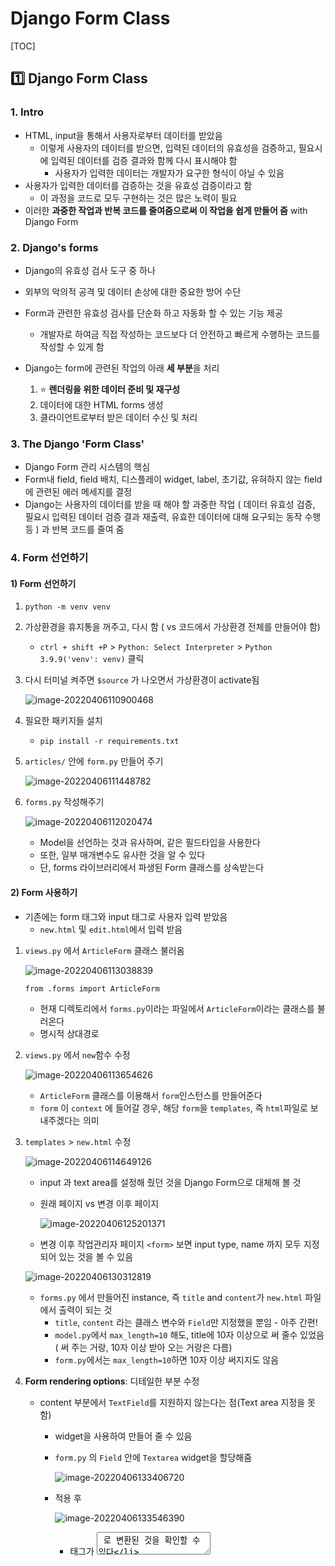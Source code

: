 

# Django Form Class

[TOC]



## :one: Django Form Class

### 1. Intro

* HTML, input을 통해서 사용자로부터 데이터를 받았음 
  * 이렇게 사용자의 데이터를 받으면, 입력된 데이터의 유효성을 검증하고, 필요시에 입력된 데이터를 검증 결과와 함께 다시 표시해야 함
    * 사용자가 입력한 데이터는 개발자가 요구한 형식이 아닐 수 있음
* 사용자가 입력한 데이터를 검증하는 것을 유효성 검증이라고 함
  * 이 과정을 코드로 모두 구현하는 것은 많은 노력이 필요
* 이러한 **과중한 작업과 반복 코드를 줄여줌으로써 이 작업을 쉽게 만들어 줌** with Django Form



### 2. Django's forms

* Django의 유효성 검사 도구 중 하나

* 외부의 악의적 공격 및 데이터 손상에 대한 중요한 방어 수단

* Form과 관련한 유효성 검사를 단순화 하고 자동화 할 수 있는 기능 제공

  * 개발자로 하여금 직접 작성하는 코드보다 더 안전하고 빠르게 수행하는 코드를 작성할 수 있게 함

* Django는 form에 관련된 작업의 아래 **세 부분**을 처리

  1. :star: **렌더링을 위한 데이터 준비 및 재구성**
  2. 데이터에 대한 HTML forms 생성
  3. 클라이언트로부터 받은 데이터 수신 및 처리

  

### 3. The Django 'Form Class'

* Django Form 관리 시스템의 핵심
* Form내 field, field 배치, 디스플레이 widget, label, 초기값, 유혀하지 않는 field에 관련된 에러 메세지를 결정
* Django는 사용자의 데이터를 받을 때 해야 할 과중한 작업 ( 데이터 유효성 검증, 필요시 입력된 데이터 검증 결과 재출력, 유효한 데이터에 대해 요구되는 동작 수행 등 ) 과 반복 코드를 줄여 줌



### 4. Form 선언하기

#### 1) Form 선언하기

1. `python -m venv venv`

2. 가상환경을 휴지통을 꺼주고, 다시 함 ( vs 코드에서 가상환경 전체를 만들어야 함)

   * `ctrl + shift +P` > `Python: Select Interpreter` > `Python 3.9.9('venv': venv)` 클릭

3. 다시 터미널 켜주면 `$source` 가 나오면서 가상환경이 activate됨

   ![image-20220406110900468](Django_FormClass.assets/image-20220406110900468.png)

4. 필요한 패키지들 설치 

   * `pip install -r requirements.txt`

5. `articles/` 안에 `form.py` 만들어 주기

   ![image-20220406111448782](Django_FormClass.assets/image-20220406111448782.png)

6. `forms.py` 작성해주기

   ![image-20220406112020474](Django_FormClass.assets/image-20220406112020474.png)

   * Model을 선언하는 것과 유사하며, 같은 필드타입을 사용한다
   * 또한, 일부 매개변수도 유사한 것을 알 수 있다
   * 단, forms 라이브러리에서 파생된 Form 클래스를 상속받는다



#### 2) Form 사용하기

* 기존에는 form 태그와 input 태그로 사용자 입력 받았음
  * `new.html` 및 `edit.html`에서 입력 받음

1. `views.py` 에서 `ArticleForm` 클래스 불러옴

   ![image-20220406113038839](Django_FormClass.assets/image-20220406113038839.png)

   `from .forms import ArticleForm` 

   - 현재 디렉토리에서 `forms.py`이라는 파일에서 `ArticleForm`이라는 클래스를 불러온다
   - 명시적 상대경로

2. `views.py` 에서 `new`함수 수정

   ![image-20220406113654626](Django_FormClass.assets/image-20220406113654626.png)

   * `ArticleForm` 클래스를 이용해서 `form`인스턴스를 만들어준다
   * `form` 이 `context` 에 들어갈 경우,  해당 `form`을 `templates`, 즉 `html`파일로 보내주겠다는 의미

3. `templates` > `new.html` 수정

   ![image-20220406114649126](Django_FormClass.assets/image-20220406114649126.png)

   * input 과 text area를 설정해 줬던 것을 Django Form으로 대체해 볼 것 

   * 원래 페이지 vs 변경 이후 페이지

     ![image-20220406125201371](Django_FormClass.assets/image-20220406125201371.png)

   * 변경 이후 작업관리자 페이지 `<form>` 보면 input type, name 까지 모두 지정되어 있는 것을 볼 수 있음

   ![image-20220406130312819](Django_FormClass.assets/image-20220406130312819.png)

   * `forms.py` 에서 만들어진 instance, 즉 `title` and `content`가 `new.html` 파일에서 출력이 되는 것
     * `title`, `content` 라는 클래스 변수와 `Field`만 지정했을 뿐임 - 아주 간편!
     * `model.py`에서 `max_length=10` 해도, title에 10자 이상으로 써 줄수 있었음( 써 주는 거랑, 10자 이상 받아 오는 거랑은 다름)
     * `form.py`에서는 `max_length=10`하면 10자 이상 써지지도 않음

4. **Form rendering options**: 디테일한 부분 수정

   * content 부분에서 `TextField`를 지원하지 않는다는 점(Text area 지정을 못함)

     * widget을 사용하여 만들어 줄 수 있음

     * `form.py` 의 `Field` 안에 `Textarea` widget을 할당해줌

       ![image-20220406133406720](Django_FormClass.assets/image-20220406133406720.png)

     * 적용 후

       ![image-20220406133546390](Django_FormClass.assets/image-20220406133546390.png)

       * 태그가 <textarea> 로 변환된 것을 확인할 수 있다

   * Title과 Content가 나란히 출력된다는 점

     * Input tag가 inline 속성을 가지고 있기 때문

     * form에 속성값을 제공해준다: `{{ form.as_p }}`

       ![image-20220406131744782](Django_FormClass.assets/image-20220406131744782.png)

     * 적용 후

       ![image-20220406131949618](Django_FormClass.assets/image-20220406131949618.png)

       ![image-20220406132403108](Django_FormClass.assets/image-20220406132403108.png)



#### 3) `models.py` 와 비교

![image-20220406111721129](Django_FormClass.assets/image-20220406111721129.png)

* `content` 부분에서 `TextField()` 필드 지정 불가능
* `CharField` 가져오는 곳은 각각 `forms`와 `models`로 다름. 따라서 이름만 같고 다른 필드.
* `forms.py` 의 `CharField`에서 `max_length=`가 없음을 알 수 있다 -> 필수 아님!



### 5. Form rendering options

* \<label> & \<input> 쌍에 대한 3가지 출력 옵션

  * **as_p**

    * 각 필드가 단락(<p> 태그)으로 감싸져서 렌더링 됨

  * **as_ul**

    * 각 필드가 목록 항목(<li> 태그)으로 감싸져서 렌더링 됨
    * \<ul>태그는 직접 작성해야 함

  * **as_table**

    * 각 필드가 테이블(<tr> 태그)행으로 감싸져서 렌더링 됨

    * \<table> 태그는 직접 작성해야 함

      

### 6. Django의 HTML input 요소 표현 방법 2가지

* 필드(Form fields)

  * input에 대한 유효성 검사 로직을 처리하며 템플릿에서 직접 사용 됨

* 위젯(Widgets)

  * [장고 위젯 공식문서](https://docs.djangoproject.com/en/4.0/ref/forms/widgets/)

  * 웹 페이지의 HTML input 요소 렌더링

    * 단독적으로 사용 불가능
    * FormField 안에서 사용 가능(widget은 반드시 Form fields에 할당 됨)
    * GET/POST 딕셔너리에서 데이터 추출

  * Widgets handling input of text (대소문자 주의)

    * `Textarea`

    * `EmailInput`

    * `PasswordInput`

      * `content = forms.CharField(widget=forms.PasswordInput)`으로 설정시

        ![image-20220406133915533](Django_FormClass.assets/image-20220406133915533.png)

  

### 7. 위젯(widget)

* Django의 HTML input element 표현
* HTML 렌더링 처리
* 주의사항
  * Form Fields와 혼동되어서는 안됨
  * Form Fields는 input 유효성 검사를 처리
  * Widgets은 웹페이지에서 input element의 단순 raw한 렌더링 처리



### 8. Form field 및 widget 응용

#### 1) drop down menu 생성

* `forms.py` 수정

  * `ChoiceField`

    * `ChoiceField`의 default widget은 `Select`이므로 따로 명시하지 않아도 됨
    * Either an iterable of 2-tuples to use as choices for this field, enumeration choices, or a callable that returns such an iterable. This argument accepts the same formats as the choices argument to a model field. 

  * `widget=forms.Select`

    ![image-20220406134552659](Django_FormClass.assets/image-20220406134552659.png)

  * drop down menu의 값을 튜플로 지정해준다

    ![image-20220406135627492](Django_FormClass.assets/image-20220406135627492.png)

    * `REGION_A` 식으로 대문자 쓰는 것은 장고가 권장하는 스타일 가이드
      * Django Coding Style 로 검색하면 스타일 가이드 나옴
    * "sl", "dj", "gj"는 장고가 받는 value

    * 수정 후 

      ![image-20220406135939496](Django_FormClass.assets/image-20220406135939496.png)

* 일반적인 경우와 비교

  * 일반적인 경우: `select` 태그 쓴 후 `option` 태그로 값 정해줌

    ![image-20220406134724669](Django_FormClass.assets/image-20220406134724669.png)

#### 2) 체크박스(check box) 생성

* `forms.py`의 `FormField` > widget에 `CheckboxSelectMultiple` 지정

  ![image-20220406140444039](Django_FormClass.assets/image-20220406140444039.png)

* 수정 후

  ![image-20220406140518512](Django_FormClass.assets/image-20220406140518512.png)





## :two: Model Form

### 1. Intro

* Django Form을 사용하다 보면, Model에 정의한 필드를 유저로부터 입력받기 위해 Form에서 Model 필드를 재정의하는 행위가 중복될 수 있음

* 그래서 Django는 Model을 통해 Form Class를 만들 수 있는 Model Form이라는 Helper를 제공

  * 이미 만들어진 모델 구조에 맞춰서 Form Class를 만들어 보는 것이 Model Form

    

### 2. Model Form Class

#### 1)  개요

* Model을 통해 Form class를 만들 수 있는 Helper
* 일반 Form Class와 완전히 같은 방식(객체 생성)으로 view에서 사용 가능
* `FormClass`와 사용방식은 동일하지만, 작성하는 방식이 조금 다름
* Form과 DB는 밀접한 관련이 있는데, Form을 통해 받은 입력이 DB에 저장될 때 사용



#### 2) `ModelForm` vs `FormClass` : 역할이 다르다

* `ModelForm`

  * Django가 해당 model에서 양식에 필요한 대부분의 정보를 이미 정의
  * 어떤 레코드를 만들어야 할지 알고 있으므로, 바로 `.save()` 호출 가능
  * 데이터베이스의 구조가 DB에 **저장**이 되는 경우 사용한다
    * 회원가입 
  * 모델로 만들어진 테이블 필드 속성에 맞는 html element를 만들어주고
  * 이를 통해 받은 데이터를 view함수에서 유효성 검사를 할 수 있도록 함

* `FormClass`

  * 어떤 Model에 저장해야 하는지 알 수 없으므로, 유효성 검사 이후 `cleaned_data` 딕셔너리를 생성

  * cleaned_data 딕셔너리에서 데이터를 가져온 후, `.save()` 호출해야 함

  * Model에 연관되지 않은 데이터를 받을 때 사용

  * 사용자로부터 요청 받을 때, 모든 데이터를 DB에 저장할 필요는 없음

  * 사용자로부터 받은 데이터를 DB에 저장할 필요가 없을 때 사용(데이터베이스와 연관 X)

    * 단순히 데이터로서만 사용할 때

    * 로그인  



### 3. `ModelForm` 선언하기

#### 1) Model Form 선언

* `ModelForm`을 만들려면, 이미 만들어 놓은 `FormClass`를 주석처리해 놓는 것이 필요

* forms 라이브러리에서 파생된 `ModelForm` 클래스를 상속받음

* 정의한 클래스 안에 Meta 클래스를 선언하고, **어떤 모델을 기반으로** Form을 작성할 것인지에 대한 정보를 Meta 클래스에 지정 (주의: 클래스 변수 fields와 exclude는 동시에 사용할 수 없음)

  ![image-20220406142716150](Django_FormClass.assets/image-20220406142716150.png)

  * class Meta: Article Model Form에 대한 data를 작성해주는 곳

    * model: 무슨 모델을 기반으로 만들 건지 작성

    * fields: 모델의 필드 중에 어떤 필드를 출력할것인지를 결정

      * 변수명을 리스트로 지정 가능

      *  변수가 너무 많을 경우 `__all__` : 해당 ArticleModel이 가지고 있는 모든 필드 출력

        ![image-20220406142812990](Django_FormClass.assets/image-20220406142812990.png)

* 따로 ClassForm으로 변수를 일일히 지정해 주지 않고 Model만 지정해 주어도 title, content 모두 출력

  * 모델 구조를 바탕으로 자동적으로 해석해서 변환해주는 것 

  

#### 2) exclude 사용하기

* class 변수 fields와 exclude는 동시에 사용할 수 없음

* 만약 모든 필드를 출력하되, 한 두가지만 제외하고 출력하고 싶다면 사용가능

  ![image-20220406143821271](Django_FormClass.assets/image-20220406143821271.png)

  ![image-20220406143831159](Django_FormClass.assets/image-20220406143831159.png)

  * title이 사라진 것을 볼 수 있음



#### 3) create view 수정

* ModelForm 사용시 간단하게 줄일 수 있음

  ![image-20220406150131048](Django_FormClass.assets/image-20220406150131048.png)

* `is_valid()` 및 `save()`

  ![image-20220406150430055](Django_FormClass.assets/image-20220406150430055.png)

  * `form.save()`를 통해 저장하면서 우리에게 객체 하나를 반환 -> 이를 articles에 할당

* 유효성 검사가 잘 되는지 확인해보기

  * 먼저 개발자도구에 들어가서 <input maxlength="10">  부분을 지워줌

    ![image-20220406150820160](Django_FormClass.assets/image-20220406150820160.png)

    * 지워주면 아래와 같이 됨. 그리고 10자 이상 쓸 수 있음

    ![image-20220406150850068](Django_FormClass.assets/image-20220406150850068.png)

    * 이렇게 한다고 해도, 10자 이상의 제목이 들어온다면 유효성 검사 조건에 걸리지 않게 되므로 NEW 페이지로 redirect 된다. ( if 조건문을 돌지 못한 것 )



#### 3) `create`, `new` view함수 합치기

* 시작하기 전에 합치는 이유

  * 왜 애초에 나눠서 만들었나?

    ![image-20220407145722484](Django_FormClass.assets/image-20220407145722484.png)

  * input을 받기 위해 몇 개의 view 함수 쓰고 있는가? 

    * `new` & `create` 

  * 메서드

    * `GET` : 데이터베이스의 데이터를 조회할 때 사용
    * `POST` : 데이터베이스에 뭔가 조작을 가할 때 사용 
    * `new` view 함수가 호출될 때는 `GET` method를 쓰고 있음
    * `create` view 함수가 호출될 때는 `POST` method를 쓰고 있음
    * 차이를 알았으니, 조건문으로 나눠주고, 하나로 합쳐보자

* new 함수를 create 함수로 넣어주자

  ![image-20220406155145805](Django_FormClass.assets/image-20220406155145805.png)

  * 이 때, AttributeError가 날 것

    ![image-20220406154638609](Django_FormClass.assets/image-20220406154638609.png)

    * `url.py`의 line8에서 에러 나고 있다고 친절히 알려줌

    * new라는 view함수가 없어져서 에러 나는 것이므로 path를 지워주면 해결된다

      ![](Django_FormClass.assets/image-20220406154811466.png)

    * url 하나로 두 가지의 요청을 처리하게 됨(GET/POST)

  * `new` 흔적 다 지워주기 -> `create`로 바꿔주기

    * `views.py`

      * create 함수의 return render 부분

    * `new.html` 

      * 템플릿 이름도 `create.html`로 바꿔줌
      * 내부의 NEW도 다 create로 바꿔줌

    * `index.html`

      * 해당 템플릿의 `url`에 문제가 생기면 `NoReverseMatch`에러 나옴

        ![image-20220406165128990](Django_FormClass.assets/image-20220406165128990.png)

      * `{% url %}` 부분을 `new` > `create`로 

  * 마지막으로 구조를 손봐준다

    ![image-20220406155918026](Django_FormClass.assets/image-20220406155918026.png)

    * 만약 context 부분이 else 내부에 들어 있었다면, 주황색 조건에 걸리지 않은 요청들은 마지막 return으로 반환된다. 그러나 해당 return에는 context가 있어야 하는데,  context가 else 안쪽에 있다면 해당 경우에는 context를 거치지 못하고 return되게 되므로 오류가 남. 따라서 context를 else 밖으로 빼 주어야 함

      ![image-20220406164409606](Django_FormClass.assets/image-20220406164409606.png)

      * 이렇게 돼야 두 가지 종류가 context를 거쳐갑니다

      * 유효성 검사를 통과하지 못한 form은, 그냥 넘어오는 것이 아니라 error 메시지를 가지고 넘어옴

      * 따라서 '유효성 검사를 통과하지 못한 form'을 만들고, 이를 웹에서 확인해보면

        ![image-20220406165922411](Django_FormClass.assets/image-20220406165922411.png)

        * 가지고 내려온 error 메시지를 출력한다
        * title은 10자 이상, content는 빈 칸 제출시 error message ( 장고가 기본적으로 설정한 에러메시지임. widget으로 에러메시지의 내용을 바꿀 수도 있음 )

  * `create.html`에서 `<action>`이 지정되지 않아도  요청 보내짐

    ![image-20220406171457505](Django_FormClass.assets/image-20220406171457505.png)

    * html form 태그의 특징임
    * html <form> 태그 <action>에 값이 없다면 현재 그 위치의 url로 요청을 보낸다
    * 단 권장하지는 않습니다. 귀찮지만 명시적으로 써주자



#### 4) `edit`, `update` view 함수 합치기

* `view.py`에서 edit, update 는 거의 같은 역할

  * `edit` 은 조회 > `GET`
  * `update` 은 조작 > `POST`

* **CREATE와의 차이점**

  1. 데이터를 조회해준다
     * `article = Article.objects.get(pk=pk)`
  2. Model Form에 instance라는 키워드 인자를 추가해준다
     * `form = ArticleForm(instance=article)` 
     * instance 키워드 인자가 article이라는 객체를 받아줌

* `edit`을 `update`로 합쳐준다

  * 원래 `edit`

    ![image-20220406172450458](Django_FormClass.assets/image-20220406172450458.png)

  * 합친 이후 `update`

    ![image-20220406173833287](Django_FormClass.assets/image-20220406173833287.png)

  * `edit.html` 이름을 `update.html`로 바꿔주기

  * `url.py` 에서 edit 관련한 path 지워주기

    ![image-20220406173151999](Django_FormClass.assets/image-20220406173151999.png)

  * `detail.html` 

    ![image-20220406173510511](Django_FormClass.assets/image-20220406173510511.png)

    * `{% url %}` 고쳐주기 ( `NoReverseMatch` 에러 날 것임 ) 
    * `{{ form.as_p }}` 넣어주기 - 주석처리된 부분을 한번에 처리해주는 것

  * 이대로 서버를 실행하면, 원래 edit 페이지에서 보여줬던 기존 데이터가 없이 빈 칸으로 나타남

    ![image-20220406173949334](Django_FormClass.assets/image-20220406173949334.png)

  * 내용을 나타나게 해 주기 위해서는 `view.py` 조작 필요

    ![image-20220406174215938](Django_FormClass.assets/image-20220406174215938.png)

    ![image-20220406174230525](Django_FormClass.assets/image-20220406174230525.png)

  * 유효성 검사 해주기

    ![image-20220406185155996](Django_FormClass.assets/image-20220406185155996.png)

    * 그런데 이렇게 되면, 업데이트가 되는 것이 아니라 `save()` 구간에서 새로운 글이 생성됨
    * 이때 키워드 인자 `instance = article`을 할당해주면 이 전 데이터 내용까지 출력됨

    ![image-20220406185437798](Django_FormClass.assets/image-20220406185437798.png)

    * 만약 저 부분을 빼면, UPDATE가 아니라 CREATE 기능을 하게 됨(새로운 글이 생성됨)

  * 중복되는 코드 위쪽으로 빼주기

    ![image-20220406191341407](Django_FormClass.assets/image-20220406191341407.png)



### 4. Meta Class

* Model의 정보를 작성하는 곳
* ModelForm 을 사용할 경우, 사용할 모델에 있어야 하는데 Meta Class가 이를 구성함
  * 해당 Model에 정의한 field 정보를 Form에 적용하기 위함
* [참고] Inner Class(Nested Class)
  * 클래스 내에 선언된 다른 클래스
  * 관련 클래스를 함께 그룹화 하여 가독성 및 프로그램 유지 관리를 지원(논리적으로 묶어서 표현)
  * 외부에서 내부 클래스에 접근할 수 없으므로 코드의 복잡성을 줄일 수 있음
* [참고] Meta data
  * 데이터에 대한 데이터
  * ex) 사진 촬영 - 사진 데이터 - 사진의 메타 데이터(촬영 시각, 렌즈, 조리개 값 등)



### 5. Methods

#### 1) `is valid()`

* 유효성 검사를 실행하고, 데이터가 유효한지 여부를 boolean으로 반환
  * method 이름이 is로 시작한다면 -> return이 boolean이라는 것을 유추할 수 있다 (T/F)
* 데이터 유효성 검사를 보장하기 위한 많은 테스트에 대해 Django는 `is_valid()`제공
  * True가 나오면 모델의 field조건을 통과한 것
  * 유효성 검증에 대해 개발자가 따로 복잡한 별도의 코드를 작성하지 않아도 됨
* 유효성검사란?
  * 요청한 데이터가 특정 조건에 충족하는지 확인하는 작업
  * 데이터페이스 각 필드 조건에 올바르지 않은 데이터가 서버로 전송되거나 저장되지 않도록 하는 것

#### 2) `save()` 

* Form에 바인딩 된(저장된) 데이터에서 데이터베이스 객체를 만들고 저장 -> 반환

* ModelForm의 하위(sub)클래스는 기존 모델 인스턴스를 키워드 인자 instance로 받아들일 수 있음

  * 이것이 제공되면 `save()`는 해당 인스턴스를 수정(UPDATE)
  * 제공되지 않는 경우, `save()`는 지정된 모델의 새 인스턴스를 만듦(CREATE)

* Form의 유효성이 확인되지 않은 경우(hasn't been validated), `save()`를 호출하면 `form.errors`를 확인하여 에러 확인이 가능. errors 라는 속성값에서 에러의 목록을 확인할 수 있다.

  * 로그를 확인하면 error 메세지가 뜬 것 확인 가능

    ![image-20220406151804152](image-20220406151804152.png)

    ![image-20220406151851599](Django_FormClass.assets/image-20220406151851599.png)

* CREATE, UPDATE

  ![image-20220406152334828](Django_FormClass.assets/image-20220406152334828.png)

  



### 6. 위젯(widget)

#### 1) widget이 하는 일

* Django의 HTML input element 표현(유효성 검사와는 관련 X)
* HTML 렌더링을 처리

#### 2)  Widgets 활용 - 1

![image-20220406200309789](Django_FormClass.assets/image-20220406200309789.png)



#### 3) :star: Widgets 활용 - 2 (권장)

* `forms.py` 에서 widget 설정

  ![image-20220406201543065](Django_FormClass.assets/image-20220406201543065.png)

  ![image-20220406201757880](Django_FormClass.assets/image-20220406201757880.png)

* Title area 안쪽에 내용을 쓰고 싶다면 input tag에 속성값 지정 by `attrs={}`

  ![image-20220406201936498](Django_FormClass.assets/image-20220406201936498.png)

  ![image-20220406201955398](Django_FormClass.assets/image-20220406201955398.png)

  * `attrs`의 딕셔너리 `{}` 안에 위치시켜준다

* 에러메시지 커스터마이징

  * `error_messages`는 `widget`과 같이 `Core Field arguments`이므로 같은 위치에 써준다

    ![image-20220406203100532](Django_FormClass.assets/image-20220406203100532.png)

    * indentation 제대로 맞춰주세요

    ![image-20220406203124237](Django_FormClass.assets/image-20220406203124237.png)

  

### 7. forms.py 파일 위치

* Form class는 `forms.py` 뿐만 아니라 다른 어느 위치에 두어도 상관없음
  * `models.py` 안에 Form Class가 작성되는 경우도 있음
* 하지만 되도록 `app폴더/forms.py`에 작성하는 것이 일반적인 구조



### 8. Form & Model Form비교

* `ModelForm`
  * Django가 해당 model에서 양식에 필요한 대부분의 정보를 이미 정의
  * 어떤 레코드를 만들어야 할지 알고 있으므로, 바로 `.save()` 호출 가능
  * form으로 간단해지긴 헀지만, styling은 widget을 사용해야 하는 등 번거로움
* `Form`
  * 어떤 Model에 저장해야 하는지 알 수 없으므로, 유효성 검사 이후 `cleaned_data` 딕셔너리를 생성
  * cleaned_data 딕셔너리에서 데이터를 가져온 후, `.save()` 호출해야 함
  * Model에 연관되지 않은 데이터를 받을 때 사용



### 9. [참고] cleaned_data 구조 예시

![image-20220406195615699](Django_FormClass.assets/image-20220406195615699.png)







## :three: Rendering fields manually

### 1. 수동으로 Form 작성하기

#### 1) Rendering fields manually

* [Django Official Documentation](https://docs.djangoproject.com/en/4.0/topics/forms/)

  ![image-20220406204058907](Django_FormClass.assets/image-20220406204058907.png)

  

#### 2) Looping over the form's fields

* Field가 너무 많으면 for tag를 이용 가능

  ![image-20220406204329099](Django_FormClass.assets/image-20220406204329099.png)



### 2. Bootstrap과 함께 사용하기

#### 1) Bootstrap class with widgets

* Bootstrap class를 widget에 직접 넣기

  ![image-20220406204942161](Django_FormClass.assets/image-20220406204942161.png)

  ![image-20220406205016995](Django_FormClass.assets/image-20220406205016995.png)

  ![image-20220406205157897](Django_FormClass.assets/image-20220406205157897.png)

* Bootstrap 사용하여 에러 메시지 빨간 색으로 띄우기

  ![image-20220406205500412](Django_FormClass.assets/image-20220406205500412.png)

  ![image-20220406205519084](Django_FormClass.assets/image-20220406205519084.png)

  

#### 2) Django Bootstrap 5 Library

* 외부 라이브러리(third party library)의 힘을 빌리기
  * django-bootstrap v5
  * class에 bootstrap을 적용시켜주는 라이브러리
* 설치
  * 구글에 django-bootstrap v5 검색해서 설치
    1. `$ pip install django-bootstrap-v5`
    2. `$ pip freeze > requirements.txt`
    3. `settings.py`에 `INSTALLED_APPS` 









HTML Form, 장고의  Form class, Model Form 세개 파트로 나누어서 정리

NoReverseMatch 에러가 나면

`url.py`만 확인하면 됨 > 요청한 template의 url을 보면 됨



form 만들기 전 교수님 막간 git branch 수업

![image-20220407150340639](Django_FormClass.assets/image-20220407150340639.png)